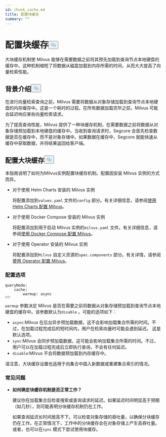 ```yaml
---
id: chunk_cache.md
title: 配置块缓存
summary: ""
---
```


<h1 id="Configure-Chunk-Cache" class="common-anchor-header">配置块缓存<button data-href="#Configure-Chunk-Cache" class="anchor-icon" translate="no">
      <svg translate="no"
        aria-hidden="true"
        focusable="false"
        height="20"
        version="1.1"
        viewBox="0 0 16 16"
        width="16"
      >
        <path
          fill="#0092E4"
          fill-rule="evenodd"
          d="M4 9h1v1H4c-1.5 0-3-1.69-3-3.5S2.55 3 4 3h4c1.45 0 3 1.69 3 3.5 0 1.41-.91 2.72-2 3.25V8.59c.58-.45 1-1.27 1-2.09C10 5.22 8.98 4 8 4H4c-.98 0-2 1.22-2 2.5S3 9 4 9zm9-3h-1v1h1c1 0 2 1.22 2 2.5S13.98 12 13 12H9c-.98 0-2-1.22-2-2.5 0-.83.42-1.64 1-2.09V6.25c-1.09.53-2 1.84-2 3.25C6 11.31 7.55 13 9 13h4c1.45 0 3-1.69 3-3.5S14.5 6 13 6z"
        ></path>
      </svg>
    </button></h1><p>大块缓存机制使 Milvus 能够在需要数据之前将其预先加载到查询节点本地硬盘的缓存中。这种机制缩短了将数据从磁盘加载到内存所需的时间，从而大大提高了向量检索性能。</p>
<h2 id="Background" class="common-anchor-header">背景介绍<button data-href="#Background" class="anchor-icon" translate="no">
      <svg translate="no"
        aria-hidden="true"
        focusable="false"
        height="20"
        version="1.1"
        viewBox="0 0 16 16"
        width="16"
      >
        <path
          fill="#0092E4"
          fill-rule="evenodd"
          d="M4 9h1v1H4c-1.5 0-3-1.69-3-3.5S2.55 3 4 3h4c1.45 0 3 1.69 3 3.5 0 1.41-.91 2.72-2 3.25V8.59c.58-.45 1-1.27 1-2.09C10 5.22 8.98 4 8 4H4c-.98 0-2 1.22-2 2.5S3 9 4 9zm9-3h-1v1h1c1 0 2 1.22 2 2.5S13.98 12 13 12H9c-.98 0-2-1.22-2-2.5 0-.83.42-1.64 1-2.09V6.25c-1.09.53-2 1.84-2 3.25C6 11.31 7.55 13 9 13h4c1.45 0 3-1.69 3-3.5S14.5 6 13 6z"
        ></path>
      </svg>
    </button></h2><p>在进行向量检索查询之前，Milvus 需要将数据从对象存储加载到查询节点本地硬盘的内存缓存中。这是一个耗时的过程。在所有数据加载完毕之前，Milvus 可能会延迟响应某些向量检索请求。</p>
<p>为了提高查询性能，Milvus 提供了一种块缓存机制，在需要数据之前将数据从对象存储预加载到本地硬盘的缓存中。当收到查询请求时，Segcore 会首先检查数据是否在缓存中，而不是对象存储中。如果数据在缓存中，Segcore 就能快速从缓存中获取数据，并将结果返回给客户端。</p>
<h2 id="Configure-Chunk-Cache" class="common-anchor-header">配置大块缓存<button data-href="#Configure-Chunk-Cache" class="anchor-icon" translate="no">
      <svg translate="no"
        aria-hidden="true"
        focusable="false"
        height="20"
        version="1.1"
        viewBox="0 0 16 16"
        width="16"
      >
        <path
          fill="#0092E4"
          fill-rule="evenodd"
          d="M4 9h1v1H4c-1.5 0-3-1.69-3-3.5S2.55 3 4 3h4c1.45 0 3 1.69 3 3.5 0 1.41-.91 2.72-2 3.25V8.59c.58-.45 1-1.27 1-2.09C10 5.22 8.98 4 8 4H4c-.98 0-2 1.22-2 2.5S3 9 4 9zm9-3h-1v1h1c1 0 2 1.22 2 2.5S13.98 12 13 12H9c-.98 0-2-1.22-2-2.5 0-.83.42-1.64 1-2.09V6.25c-1.09.53-2 1.84-2 3.25C6 11.31 7.55 13 9 13h4c1.45 0 3-1.69 3-3.5S14.5 6 13 6z"
        ></path>
      </svg>
    </button></h2><p>本指南说明了如何为Milvus实例配置块缓存机制。配置因安装 Milvus 实例的方式而异。</p>
<ul>
<li><p>对于使用 Helm Charts 安装的 Milvus 实例</p>
<p>将配置添加到<code translate="no">values.yaml</code> 文件的<code translate="no">config</code> 部分。有关详细信息，请参阅<a href="/docs/zh/configure-helm.md">使用 Helm Charts 配置 Milvus</a>。</p></li>
<li><p>对于使用 Docker Compose 安装的 Milvus 实例</p>
<p>将配置添加到用于启动 Milvus 实例的<code translate="no">milvus.yaml</code> 文件。有关详细信息，请参阅<a href="/docs/zh/configure-docker.md">使用 Docker Compose 配置 Milvus</a>。</p></li>
<li><p>对于使用 Operator 安装的 Milvus 实例</p>
<p>将配置添加到<code translate="no">Milvus</code> 自定义资源的<code translate="no">spec.components</code> 部分。有关详情，请参阅<a href="/docs/zh/configure_operator.md">使用 Operator 配置 Milvus</a>。</p></li>
</ul>
<h3 id="Configuration-options" class="common-anchor-header">配置选项</h3><pre><code translate="no" class="language-yaml"><span class="hljs-attr">queryNode</span>:
    <span class="hljs-attr">cache</span>:
        <span class="hljs-attr">warmup</span>: <span class="hljs-keyword">async</span>
<button class="copy-code-btn"></button></code></pre>
<p><code translate="no">warmup</code> 参数决定 Milvus 是否在需要之前将数据从对象存储预加载到查询节点本地硬盘的缓存中。该参数默认为<code translate="no">disable</code> 。可能的选项如下：</p>
<ul>
<li><code translate="no">async</code>:Milvus 在后台异步预加载数据，这不会影响加载集合所需的时间。不过，在加载过程完成后的短时间内，用户在检索向量时可能会遇到延迟。  这是默认选项。</li>
<li><code translate="no">sync</code>:Milvus 会同步预加载数据，这可能会影响加载集合所需的时间。不过，用户可以在加载过程完成后立即执行查询，不会有任何延迟。</li>
<li><code translate="no">disable</code>:Milvus 不会将数据预加载到内存缓存中。</li>
</ul>
<p>请注意，大块缓存设置也适用于向集合中插入新数据或重建集合索引的情况。</p>
<h3 id="FAQ" class="common-anchor-header">常见问题</h3><ul>
<li><p><strong>如何确定块缓存机制是否正常工作？</strong></p>
<p>建议你在加载集合后检查搜索或查询请求的延迟。如果延迟时间明显高于预期（如几秒），则可能表明分块缓存机制仍在工作。</p>
<p>如果查询延迟长时间居高不下。可以检查对象存储的吞吐量，以确保分块缓存仍在工作。在正常情况下，工作中的分块缓存会在对象存储上产生高吞吐量。或者，也可以在<code translate="no">sync</code> 模式下尝试使用块缓存。</p></li>
</ul>
